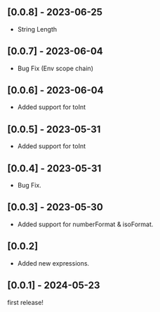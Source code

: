 ## [0.0.8] - 2023-06-25

- String Length

## [0.0.7] - 2023-06-04

- Bug Fix (Env scope chain)

## [0.0.6] - 2023-06-04

- Added support for toInt

## [0.0.5] - 2023-05-31

- Added support for toInt

## [0.0.4] - 2023-05-31

- Bug Fix.

## [0.0.3] - 2023-05-30

- Added support for numberFormat & isoFormat.

## [0.0.2]

- Added new expressions.

## [0.0.1] - 2024-05-23

first release!
